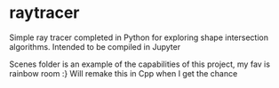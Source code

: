 # raytracer
Simple ray tracer completed in Python for exploring shape intersection algorithms. Intended to be compiled in Jupyter

Scenes folder is an example of the capabilities of this project, my fav is rainbow room :}
Will remake this in Cpp when I get the chance
